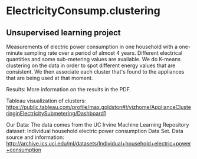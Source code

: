 # ElectricityConsump.clustering
## Unsupervised learning project

Measurements of electric power consumption in one household with a one-minute sampling rate over a period of almost 4 years. Different electrical quantities and some sub-metering values are available. We do K-means clustering on the data in order to spot different energy values that are consistent. We then associate each cluster that's found to the appliances that are being used at that moment.

Results:
More information on the results in the PDF.

Tableau visualization of clusters: https://public.tableau.com/profile/max.goldston#!/vizhome/ApplianceClusteringinElectricitySubmetering/Dashboard1

Our Data:
The data comes from the UC Irvine Machine Learning Repository dataset: Individual household electric power consumption Data Set. Data source and information: http://archive.ics.uci.edu/ml/datasets/Individual+household+electric+power+consumption
